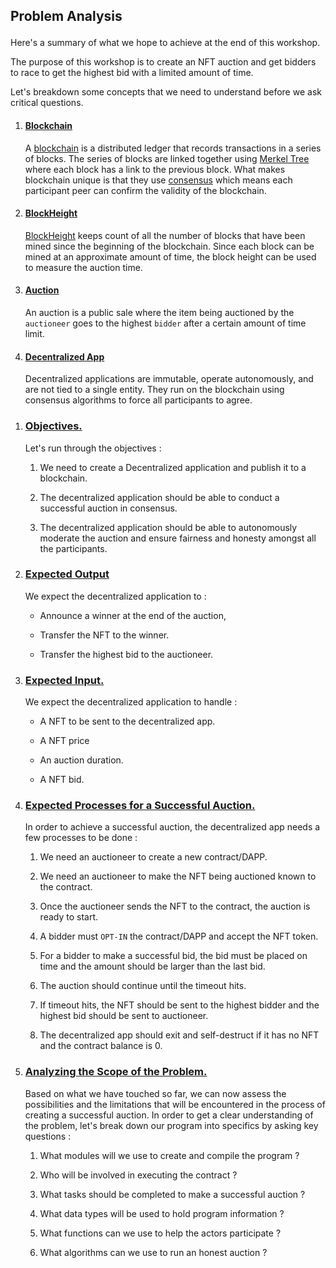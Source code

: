 <summary>
<h2>

Problem Analysis
</h2>

Here's a summary of what we hope to achieve at the end of this workshop.
</summary>
<p>

The purpose of this workshop is to create an NFT auction and get bidders to race to get the highest bid with a limited amount of time.

Let's breakdown some concepts that we need to understand before we ask critical questions.

<ol>

<li>

<h4>

[Blockchain](https://en.wikipedia.org/wiki/Blockchain)

</h4>

A [blockchain](https://en.wikipedia.org/wiki/Blockchain) is a distributed ledger that records transactions in a series of blocks. The series of blocks are linked together using [Merkel Tree](https://en.wikipedia.org/wiki/Merkle_tree) where each block has a link to the previous block.
What makes blockchain unique is that they use [consensus](https://www.geeksforgeeks.org/consensus-algorithms-in-blockchain/) which means each participant peer can confirm the validity of the blockchain.

</li>

<li>
<h4>

[BlockHeight](https://www.investopedia.com/terms/b/block-height.asp#:~:text=Block%20height%20refers%20to%20a,size%20or%20time%20in%20existence.)
</h4>

[BlockHeight](https://www.investopedia.com/terms/b/block-height.asp#:~:text=Block%20height%20refers%20to%20a,size%20or%20time%20in%20existence.) keeps count of all the number of blocks that have been mined since the beginning of the blockchain. Since each block can be mined at an approximate amount of time, the block height can be used to measure the auction time.

</li>

<li>
<h4>

[Auction](https://www.google.com/search?q=what+is+an+auction&oq=what+is+an+auction&aqs=chrome..69i57j0i512l9.5560j0j4&sourceid=chrome&ie=UTF-8)
</h4>

An auction is a public sale where the item being auctioned by the `auctioneer` goes to the highest `bidder` after a certain amount of time limit.

</li>

<li>
<h4>

[Decentralized App](https://en.wikipedia.org/wiki/Decentralized_application)
</h4>

Decentralized applications are immutable, operate autonomously, and are not tied to a single entity. They run on the blockchain using consensus algorithms to force all participants to agree.
</li>

</ol>
</p>

<ol>
<li>

<h3>

[Objectives.]()
</h3>
Let's run through the objectives :

1. We need to create a Decentralized application and publish it to a blockchain.

2. The decentralized application should be able to conduct a successful auction in consensus.

3. The decentralized application should be able to autonomously moderate the auction and ensure fairness and honesty amongst all the participants.

</p>

</li>

<li>
<p>

<h3>

[Expected Output](#expected-output)
</h3>

We expect the decentralized application to : 

- Announce a winner at the end of the auction, 

- Transfer the NFT to the winner.

- Transfer the highest bid to the auctioneer.
</p>
</li>

<li>

<p>
<h3>

[Expected Input.]()
</h3>

We expect the decentralized application to handle : 

- A NFT to be sent to the decentralized app.

- A NFT price

- An auction duration.

- A NFT bid.
</p>    

</li>

<li>
<p>
<h3>

[Expected Processes for a Successful Auction.]()
</h3>

In order to achieve a successful auction, the decentralized app needs a few processes to be done : 

1. We need an auctioneer to create a new contract/DAPP.

2. We need an auctioneer to make the NFT being auctioned known to the contract.

3. Once the auctioneer sends the NFT to the contract, the auction is ready to start.

4. A bidder must  `OPT-IN` the contract/DAPP and accept the NFT token.

5. For a bidder to make a successful bid, the bid must be placed on time and the amount should be larger than the last bid.

6. The auction should continue until the timeout hits.

7. If timeout hits, the NFT should be sent to the highest bidder and the highest bid should be sent to auctioneer.

8. The decentralized app should exit and self-destruct if it has no NFT and the contract balance is 0.
</p>
</li>

<li>
<p>
<h3>

[Analyzing the Scope of the Problem.]()
</h3>

Based on what we have touched so far, we can now assess the possibilities and the limitations that will be encountered in the process of creating a successful auction. In order to get a clear understanding of the problem, let's break down our program into specifics by asking key questions :

1. What modules will we use to create and compile the program ?

2. Who will be involved in executing the contract ?

3. What tasks should be completed to make a successful auction ?

4. What data types will be used to hold program information ?

5. What functions can we use to help the actors participate ?

6. What algorithms can we use to run an honest auction ?
</p>
</li>
</ol>